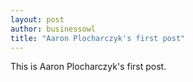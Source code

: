 ```yaml
---
layout: post
author: businessowl
title: "Aaron Plocharczyk's first post"
---
```

This is Aaron Plocharczyk's first post.
